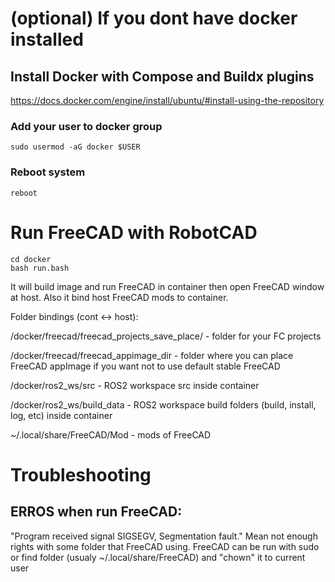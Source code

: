 # (optional) If you dont have docker installed

## Install Docker with Compose and Buildx plugins
https://docs.docker.com/engine/install/ubuntu/#install-using-the-repository

### Add your user to docker group
```
sudo usermod -aG docker $USER
```

### Reboot system
```
reboot
```

# Run FreeCAD with RobotCAD
```
cd docker
bash run.bash
```

It will build image and run FreeCAD in container then open FreeCAD window at host. Also it bind host FreeCAD mods to container.

Folder bindings (cont <-> host):

<repo>/docker/freecad/freecad_projects_save_place/ - folder for your FC projects 

<repo>/docker/freecad/freecad_appimage_dir - folder where you can place FreeCAD appImage if you want not to use default stable FreeCAD

<repo>/docker/ros2_ws/src - ROS2 workspace src inside container

<repo>/docker/ros2_ws/build_data - ROS2 workspace build folders (build, install, log, etc) inside container

~/.local/share/FreeCAD/Mod - mods of FreeCAD


# Troubleshooting

## ERROS when run FreeCAD:
"Program received signal SIGSEGV, Segmentation fault."
Mean not enough rights with some folder that FreeCAD using. FreeCAD can be run with sudo or find folder (usualy ~/.local/share/FreeCAD) and "chown" it to current user
